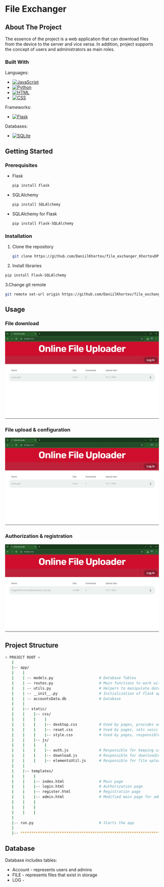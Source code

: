 # File Exchanger
## About The Project
The essence of the project is a web application that can download files from the device to the server and vice versa. In addition, project supports the concept of users and administrators as main roles.

### Built With
Languages:
* [![JavaScript](https://img.shields.io/badge/JavaScript-F7DF1E?logo=javascript&logoColor=000)](#)
*	[![Python](https://img.shields.io/badge/Python-3776AB?logo=python&logoColor=fff)](#)
* [![HTML](https://img.shields.io/badge/HTML-%23E34F26.svg?logo=html5&logoColor=white)](#)
* 	[![CSS](https://img.shields.io/badge/CSS-1572B6?logo=css3&logoColor=fff)](#)

Frameworks:
* [![Flask](https://img.shields.io/badge/Flask-000?logo=flask&logoColor=fff)](#)

Databases:
* [![SQLite](https://img.shields.io/badge/SQLite-%2307405e.svg?logo=sqlite&logoColor=white)](#)

## Getting Started
### Prerequisites
* Flask
  ```sh
  pip install Flask
  ```
* SQLAlchemy
  ```sh
  pip install SQLAlchemy
  ```
* SQLAlchemy for Flask  
  ```sh
  pip install Flask-SQLAlchemy
  ```

### Installation

1. Clone the repository
   ```sh
   git clone https://github.com/DaniilKhortov/file_exchanger_KhortovDP.git
   ```
2. Install libraries
  ```sh
  pip install Flask-SQLAlchemy
  ```
3.Change git remote
  ```sh
  git remote set-url origin https://github.com/DaniilKhortov/file_exchanger_KhortovDP.git
  ```


## Usage
### File download 
![](media/userDownload.gif)


### File upload & configuration 
![](media/adminPanel.gif)


### Authorization & registration
![](media/registration&authorization.gif)




## Project Structure
```bash
< PROJECT ROOT >
   |
   |-- app/
   |    |
   |    | -- models.py                     # Database Tables
   |    | -- routes.py                     # Main functions to work with client
   |    | -- utils.py                      # Helpers to manipulate date, files  
   |    | -- __init__.py                   # Initialization of flask app, connection to database
   |    | -- accountsData.db               # Database
   |    |
   |    |-- static/
   |    |    |-- css/                  
   |    |    |    |
   |    |    |    |-- desktop.css          # Used by pages, provides adaptability of interface to the bigger screens
   |    |    |    |-- reset.css            # Used by pages, sets vasic html-elements parameters to 0
   |    |    |    |-- style.css            # Used by pages, responsible  for design 
   |    |    |-- js/                  
   |    |    |    |
   |    |    |    |-- auth.js              # Responsible for keeping user authorized after closing window
   |    |    |    |-- download.js          # Responsible for downloading files by user and admin
   |    |    |    |-- elementsUtil.js      # Responsible for file upload and configuration by admin
   |    |
   |    |-- templates/
   |    |    |    
   |    |    |-- index.html                # Main page
   |    |    |-- login.html                # Authorization page
   |    |    |-- register.html             # Registration page
   |    |    |-- admin.html                # Modified main page for admin
   |    |    |
   |    |    |
   |    |    |
   |
   |-- run.py                              # Starts the app 
   |
   |-- ************************************************************************
```
## Database
Database includes tables:
<ul>
  <li>Account - represents users and admins</li>
  <li>FILE - represents files that exist in storage</li>
  <li>LOG - </li>
</ul>

